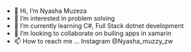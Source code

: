 - 👋 Hi, I’m Nyasha Muzeza
- 👀 I’m interested in problem solving
- 🌱 I’m currently learning C#, Full Stack dotnet development
- 💞️ I’m looking to collaborate on builing apps in xamarin
- 📫 How to reach me ... Instagram @Nyasha_muzzy_zw

<!---
NyashaMuzeza/NyashaMuzeza is a ✨ special ✨ repository because its `README.md` (this file) appears on your GitHub profile.
You can click the Preview link to take a look at your changes.
--->
